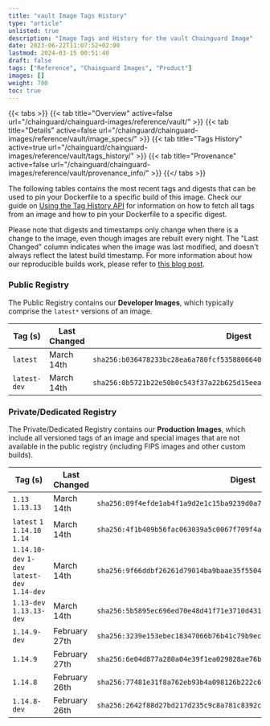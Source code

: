 ```yaml
---
title: "vault Image Tags History"
type: "article"
unlisted: true
description: "Image Tags and History for the vault Chainguard Image"
date: 2023-06-22T11:07:52+02:00
lastmod: 2024-03-15 00:51:40
draft: false
tags: ["Reference", "Chainguard Images", "Product"]
images: []
weight: 700
toc: true
---
```


{{< tabs >}}
{{< tab title="Overview" active=false url="/chainguard/chainguard-images/reference/vault/" >}}
{{< tab title="Details" active=false url="/chainguard/chainguard-images/reference/vault/image_specs/" >}}
{{< tab title="Tags History" active=true url="/chainguard/chainguard-images/reference/vault/tags_history/" >}}
{{< tab title="Provenance" active=false url="/chainguard/chainguard-images/reference/vault/provenance_info/" >}}
{{</ tabs >}}

The following tables contains the most recent tags and digests that can be used to pin your Dockerfile to a specific build of this image. Check our guide on [Using the Tag History API](/chainguard/chainguard-images/using-the-tag-history-api/) for information on how to fetch all tags from an image and how to pin your Dockerfile to a specific digest.

Please note that digests and timestamps only change when there is a change to the image, even though images are rebuilt every night. The "Last Changed" column indicates when the image was last modified, and doesn't always reflect the latest build timestamp. For more information about how our reproducible builds work, please refer to [this blog post](https://www.chainguard.dev/unchained/reproducing-chainguards-reproducible-image-builds).

### Public Registry
The Public Registry contains our **Developer Images**, which typically comprise the `latest*` versions of an image.

| Tag (s)       | Last Changed | Digest                                                                    |
|---------------|--------------|---------------------------------------------------------------------------|
|  `latest`     | March 14th   | `sha256:b036478233bc28ea6a780fcf5358806640b6132700c1cb3ee9c46139b1511d39` |
|  `latest-dev` | March 14th   | `sha256:0b5721b22e50b0c543f37a22b625d15eeaa0ab90fcb059d51b73aad2e34ca087` |


### Private/Dedicated Registry
The Private/Dedicated Registry contains our **Production Images**, which include all versioned tags of an image and special images that are not available in the public registry (including FIPS images and other custom builds).

| Tag (s)                                        | Last Changed  | Digest                                                                    |
|------------------------------------------------|---------------|---------------------------------------------------------------------------|
|  `1.13` `1.13.13`                              | March 14th    | `sha256:09f4efde1ab4f1a9d2e1c15ba9239d0a719beeb574127026e5eeb8c89c136be0` |
|  `latest` `1` `1.14.10` `1.14`                 | March 14th    | `sha256:4f1b409b56fac063039a5c0067f709f4a2c6eece7146c77627427315b2981196` |
|  `1.14.10-dev` `1-dev` `latest-dev` `1.14-dev` | March 14th    | `sha256:9f66ddbf26261d79014ba9baae35f55046553cfd0f9574f188a434548ed45ead` |
|  `1.13-dev` `1.13.13-dev`                      | March 14th    | `sha256:5b5895ec696ed70e48d41f71e3710d43182f19b0a72fee471fc97c0ffb785244` |
|  `1.14.9-dev`                                  | February 27th | `sha256:3239e153ebec18347066b76b41c79b9ecf441c0ee825f74807324da2f1b414f4` |
|  `1.14.9`                                      | February 27th | `sha256:6e04d877a280a04e39f1ea029828ae76b2a300a6324e74c6d7c0338ee26cbd45` |
|  `1.14.8`                                      | February 26th | `sha256:77481e31f8a762eb93b4a098126b222c69bea62e9db1548e66d8c88459053d30` |
|  `1.14.8-dev`                                  | February 26th | `sha256:2642f88d27bd217d235c9c8a781c8392cf94ff0e1a5d1c6c61ec6ee6ae9d9e7f` |

